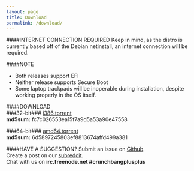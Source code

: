 ```yaml
---
layout: page
title: Download
permalink: /download/
---
```


####INTERNET CONNECTION REQUIRED
Keep in mind, as the distro is currently based off of the Debian netinstall, an internet connection will be required.

####NOTE
 + Both releases support EFI
 + Neither release supports Secure Boot
 + Some laptop trackpads will be inoperable during installation, despite working properly in the OS itself.

####DOWNLOAD  
###32-bit###
[i386.torrent](/assets/misc/cbpp-1.0-i386-20150428.iso.torrent)  
**md5sum:** fc7c026553ea15f7a9d5a53a90e47558  

###64-bit###
[amd64.torrent](/assets/misc/cbpp-1.0-amd64-20150428.iso.torrent)  
**md5sum:** 6d5897245803ef8813674affd499a381  

####HAVE A SUGGESTION?
Submit an issue on [Github](https://github.com/CBPP).  
Create a post on our [subreddit](https://reddit.com/r/crunchbangplusplus).  
Chat with us on **irc.freenode.net #crunchbangplusplus**  
